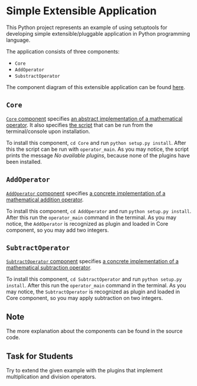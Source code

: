 

# Simple Extensible Application

This Python project represents an example of using setuptools for developing simple extensible/pluggable application
in Python programming language.

The application consists of three components:

-   `Core`
-   `AddOperator`
-   `SubstractOperator`

The component diagram of this extensible application can be found [here](https://github.com/vladaindjic/SPC-exchange-students/tree/master/ComponentsSimple/diagrams).


## `Core`

[`Core` component](https://github.com/vladaindjic/SPC-exchange-students/tree/master/ComponentsSimple/Core) specifies [an abstract implementation of a mathematical operator](https://github.com/vladaindjic/SPC-exchange-students/blob/master/ComponentsSimple/Core/plugin/operator/core/services/operator.py).
It also specifies [the script](https://github.com/vladaindjic/SPC-exchange-students/blob/master/ComponentsSimple/Core/plugin/operator/core/console_main.py) that can be run from the terminal/console upon installation.

To install this component, `cd Core` and run `python setup.py install`. After this
the script can be run with `operator_main`. As you may notice, the script
prints the message *No available plugins*, because none of the plugins have been installed. 


## `AddOperator`

[`AddOperator` component](https://github.com/vladaindjic/SPC-exchange-students/tree/master/ComponentsSimple/AddOperator) specifies [a concrete implementation of a mathematical addition operator](https://github.com/vladaindjic/SPC-exchange-students/blob/master/ComponentsSimple/AddOperator/plugin/operator/addition/add_operator.py).

To install this component, `cd AddOperator` and run `python setup.py install`. After this
run the `operator_main` command in the terminal. As you may notice, the `AddOperator`
is recognized as plugin and loaded in Core component, so you may add two integers. 


## `SubtractOperator`

[`SubtractOperator` component](https://github.com/vladaindjic/SPC-exchange-students/tree/master/ComponentsSimple/SubtractOperator) specifies [a concrete implementation of a mathematical subtraction operator](https://github.com/vladaindjic/SPC-exchange-students/blob/master/ComponentsSimple/SubtractOperator/plugin/operator/subtraction/subtract_operator.py).

To install this component, `cd SubtractOperator` and run `python setup.py install`. After this
run the `operator_main` command in the terminal. As you may notice, the `SubtractOperator`
is recognized as plugin and loaded in Core component, so you may apply subtraction on two integers. 


## Note

The more explanation about the components can be found in the source code.


## Task for Students

Try to extend the given example with the plugins that implement multiplication and division operators.

